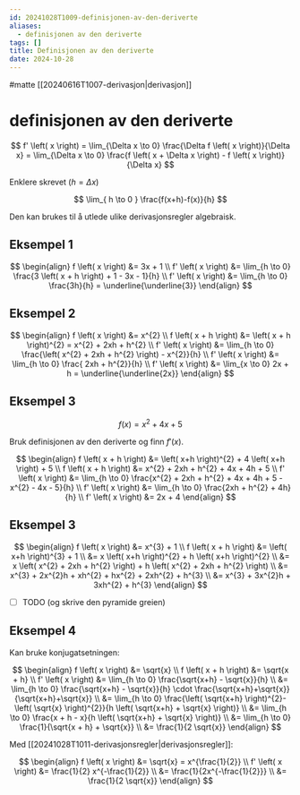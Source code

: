 ```yaml
---
id: 20241028T1009-definisjonen-av-den-deriverte
aliases:
  - definisjonen av den deriverte
tags: []
title: Definisjonen av den deriverte
date: 2024-10-28
---
```


#matte [[20240616T1007-derivasjon|derivasjon]]

# definisjonen av den deriverte

$$
f' \left( x \right) = \lim_{\Delta x \to 0} \frac{\Delta f \left( x \right)}{\Delta x} = \lim_{\Delta x \to 0} \frac{f \left( x + \Delta x \right) - f \left( x \right)}{\Delta x}
$$

Enklere skrevet ($h = \Delta x$)

$$
\lim_{ h \to 0 } \frac{f(x+h)-f(x)}{h}
$$

Den kan brukes til å utlede ulike derivasjonsregler algebraisk.

## Eksempel 1

$$
\begin{align}
    f \left( x \right) &= 3x + 1 \\
    f' \left( x \right) &= \lim_{h \to 0} \frac{3 \left( x + h \right) + 1 - 3x - 1}{h} \\
    f' \left( x \right) &= \lim_{h \to 0} \frac{3h}{h} = \underline{\underline{3}}
\end{align}
$$

## Eksempel 2

$$
\begin{align}
    f \left( x \right) &= x^{2} \\
    f \left( x + h \right) &= \left( x + h \right)^{2} = x^{2} + 2xh + h^{2} \\
    f' \left( x \right) &= \lim_{h \to 0} \frac{\left( x^{2} + 2xh + h^{2} \right) - x^{2}}{h} \\
    f' \left( x \right) &= \lim_{h \to 0} \frac{ 2xh + h^{2}}{h} \\
    f' \left( x \right) &= \lim_{x \to 0} 2x + h = \underline{\underline{2x}}
\end{align}
$$

## Eksempel 3

$$
f \left( x \right) = x^{2} + 4x + 5
$$

Bruk definisjonen av den deriverte og finn $f' \left( x \right)$.

$$
\begin{align}
    f \left( x + h \right) &= \left( x+h \right)^{2} + 4 \left( x+h \right) + 5 \\
    f \left( x + h \right) &= x^{2} + 2xh + h^{2} + 4x + 4h + 5 \\
    f' \left( x \right) &= \lim_{h \to 0} \frac{x^{2} + 2xh + h^{2} + 4x + 4h + 5 - x^{2} - 4x - 5}{h} \\
    f' \left( x \right) &= \lim_{h \to 0} \frac{2xh + h^{2} + 4h}{h} \\
    f' \left( x \right) &= 2x + 4
\end{align}
$$

## Eksempel 3

$$
\begin{align}
    f \left( x \right) &= x^{3} + 1 \\
    f \left( x + h \right) &= \left( x+h \right)^{3} + 1 \\
    &= x \left( x+h \right)^{2} + h \left( x+h \right)^{2} \\
    &= x \left( x^{2} + 2xh + h^{2} \right) + h \left( x^{2} + 2xh + h^{2} \right) \\
    &= x^{3} + 2x^{2}h + xh^{2} + hx^{2} + 2xh^{2} + h^{3} \\
    &= x^{3} + 3x^{2}h + 3xh^{2} + h^{3}
\end{align}
$$

- [ ] TODO (og skrive den pyramide greien)

## Eksempel 4

Kan bruke konjugatsetningen:

$$
\begin{align}
    f \left( x \right) &= \sqrt{x} \\
    f \left( x + h \right) &= \sqrt{x + h} \\
    f' \left( x \right) &= \lim_{h \to 0} \frac{\sqrt{x+h} - \sqrt{x}}{h} \\
    &= \lim_{h \to 0} \frac{\sqrt{x+h} - \sqrt{x}}{h} \cdot \frac{\sqrt{x+h}+\sqrt{x}}{\sqrt{x+h}+\sqrt{x}} \\
    &= \lim_{h \to 0} \frac{\left( \sqrt{x+h} \right)^{2}-\left( \sqrt{x} \right)^{2}}{h \left( \sqrt{x+h} + \sqrt{x} \right)} \\
    &= \lim_{h \to 0} \frac{x + h - x}{h \left( \sqrt{x+h} + \sqrt{x} \right)} \\
    &= \lim_{h \to 0} \frac{1}{\sqrt{x + h} + \sqrt{x}} \\
    &= \frac{1}{2 \sqrt{x}}
\end{align}
$$

Med [[20241028T1011-derivasjonsregler|derivasjonsregler]]:

$$
\begin{align}
    f \left( x \right) &= \sqrt{x} = x^{\frac{1}{2}} \\
    f' \left( x \right) &= \frac{1}{2} x^{-\frac{1}{2}} \\
    &= \frac{1}{2x^{-\frac{1}{2}}} \\
    &= \frac{1}{2 \sqrt{x}}
\end{align}
$$
